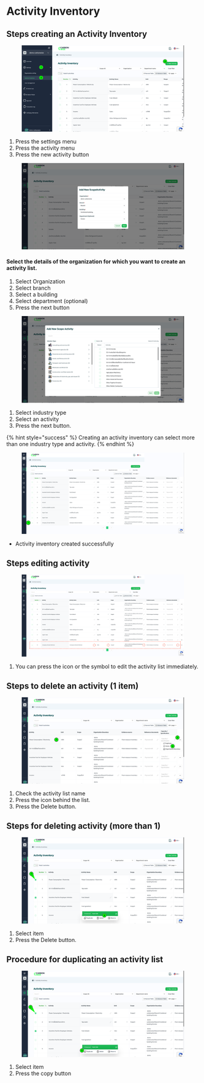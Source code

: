 # Activity Inventory

## Steps creating an Activity Inventory

<figure><img src="../../.gitbook/assets/image (1) (1) (1) (1) (1) (1) (1) (1) (1) (1).png" alt=""><figcaption></figcaption></figure>

1. Press the settings menu
2. Press the activity menu
3. Press the new activity  button



<figure><img src="../../.gitbook/assets/image (2) (1) (1) (1) (1) (1) (1) (1) (1).png" alt=""><figcaption></figcaption></figure>

#### Select the details of the organization for which you want to create an activity list.

1. Select Organization
2. Select branch
3. Select a building
4. Select department (optional)
5. Press the next button



<figure><img src="../../.gitbook/assets/image (3) (1) (1) (1) (1) (1).png" alt=""><figcaption></figcaption></figure>

1. Select industry type
2. Select an activity
3. Press the next button.

{% hint style="success" %}
Creating an activity inventory can select more than one industry type and activity.
{% endhint %}



<figure><img src="../../.gitbook/assets/image (4) (1) (1) (1) (1).png" alt=""><figcaption></figcaption></figure>

* Activity inventory created successfully



## Steps editing activity&#x20;

<figure><img src="../../.gitbook/assets/screencapture-app-carbonwize-io-activity-list-2024-07-24-16_30_31.png" alt=""><figcaption></figcaption></figure>

1. You can press the icon or the symbol to edit the activity list immediately.



## Steps to delete an activity  (1 item)

<figure><img src="../../.gitbook/assets/image (6) (1) (1) (1) (1).png" alt=""><figcaption></figcaption></figure>

1. Check the activity list name
2. Press the icon behind the list.
3. Press the Delete button.



## Steps for deleting activity (more than 1)

<figure><img src="../../.gitbook/assets/image (7) (1) (1).png" alt=""><figcaption></figcaption></figure>

1. Select item
2. Press the Delete button.



## Procedure for duplicating an activity list

<figure><img src="../../.gitbook/assets/image (8) (1) (1).png" alt=""><figcaption></figcaption></figure>

1. Select item
2. Press the copy button
